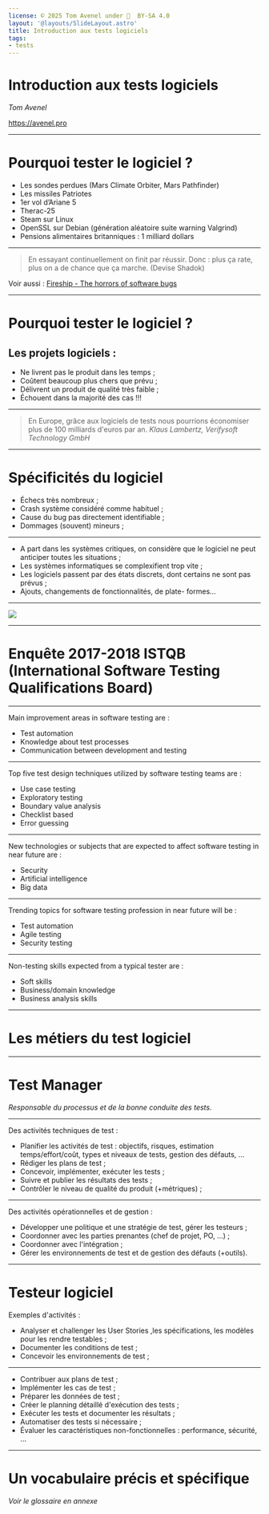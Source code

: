 ```yaml
---
license: © 2025 Tom Avenel under 󰵫  BY-SA 4.0
layout: '@layouts/SlideLayout.astro'
title: Introduction aux tests logiciels
tags:
- tests
---
```


# Introduction aux tests logiciels

_Tom Avenel_

<https://avenel.pro>

---

# Pourquoi tester le logiciel ?

- Les sondes perdues (Mars Climate Orbiter, Mars Pathfinder)
- Les missiles Patriotes
- 1er vol d’Ariane 5
- Therac-25
- Steam sur Linux
- OpenSSL sur Debian (génération aléatoire suite warning Valgrind)
- Pensions alimentaires britanniques : 1 milliard dollars

---

> En essayant continuellement on finit par réussir. Donc : plus ça rate, plus on a de chance que ça marche. (Devise Shadok)

Voir aussi : [Fireship - The horrors of software bugs](https://www.youtube.com/watch?v=Iq_r7IcNmUk)

---

# Pourquoi tester le logiciel ?

## Les projets logiciels :

- Ne livrent pas le produit dans les temps ;
- Coûtent beaucoup plus chers que prévu ;
- Délivrent un produit de qualité très faible ;
- Échouent dans la majorité des cas !!!

---

> En Europe, grâce aux logiciels de tests nous pourrions économiser plus de 100 milliards d'euros par an. _Klaus Lambertz, Verifysoft Technology GmbH_

---

# Spécificités du logiciel

- Échecs très nombreux ;
- Crash système considéré comme habituel ;
- Cause du bug pas directement identifiable ;
- Dommages (souvent) mineurs ;

---

- A part dans les systèmes critiques, on considère que le logiciel ne peut anticiper toutes les situations ;
- Les systèmes informatiques se complexifient trop vite ;
- Les logiciels passent par des états discrets, dont certains ne sont pas prévus ;
- Ajouts, changements de fonctionnalités, de plate- formes...

---

![](/images/projet/balancoire.jpg)

---

<!-- _class: titre -->
# Enquête 2017-2018 ISTQB (International Software Testing Qualifications Board)

---

Main improvement areas in software testing are :

- Test automation
- Knowledge about test processes
- Communication between development and testing

---

Top five test design techniques utilized by software testing teams are :

- Use case testing
- Exploratory testing
- Boundary value analysis
- Checklist based
- Error guessing

---

New technologies or subjects that are expected to affect software testing in near future are :

- Security
- Artificial intelligence
- Big data

---

Trending topics for software testing profession in near future will be :

- Test automation
- Agile testing
- Security testing

---

Non-testing skills expected from a typical tester are :

- Soft skills
- Business/domain knowledge
- Business analysis skills

---

<!-- _class: titre lead -->
# Les métiers du test logiciel

---

# Test Manager

_Responsable du processus et de la bonne conduite des tests._

---

Des activités techniques de test :

- Planifier les activités de test : objectifs, risques, estimation temps/effort/coût, types et niveaux de tests, gestion des défauts, ...
- Rédiger les plans de test ;
- Concevoir, implémenter, exécuter les tests ;
- Suivre et publier les résultats des tests ;
- Contrôler le niveau de qualité du produit (+métriques) ;

---

Des activités opérationnelles et de gestion :

- Développer une politique et une stratégie de test, gérer les testeurs ;
- Coordonner avec les parties prenantes (chef de projet, PO, ...) ;
- Coordonner avec l'intégration ;
- Gérer les environnements de test et de gestion des défauts (+outils).

---

# Testeur logiciel

Exemples d'activités :

- Analyser et challenger les User Stories ,les spécifications, les modèles pour les rendre testables ;
- Documenter les conditions de test ;
- Concevoir les environnements de test ;

---

- Contribuer aux plans de test ;
- Implémenter les cas de test ;
- Préparer les données de test ;
- Créer le planning détaillé d'exécution des tests ;
- Exécuter les tests et documenter les résultats ;
- Automatiser des tests si nécessaire ;
- Évaluer les caractéristiques non-fonctionnelles : performance, sécurité, ...

---

# Un vocabulaire précis et spécifique

_Voir le glossaire en annexe_

